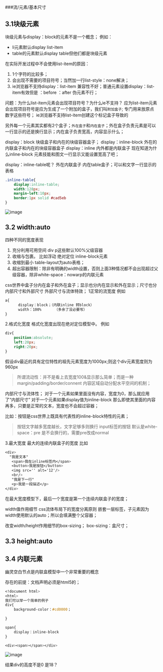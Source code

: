 ###流/元素/基本尺寸

## 3.1块级元素
块级元素与display：block的元素不是一个概念；
例如：
- li元素默认display list-item  
- table的元素默认display table但他们都是块级元素

在实际开发过程中不会使用list-item的原因：
1. 1个字符的比较多；
1. 会出现不需要的项目符号；当然加一行list-style：none解决；
1. ie浏览器不支持display：list-item 兼容性不好；普通元素设置display：list-item有效但是 ：before ：after 伪元素不行；

问题：为什么list-item元素会出现项目符号？为什么ie不支持？
应为list-item元素会出现项目符号是应为生成了一个附加的盒子，我们叫`附加盒子`;
专门用来放原点 数字这些符号；
ie浏览器不支持list-item创建这个标记盒子导致的


另外每一个元素其实都有2个盒子；`外在盒子`和`内在盒子`；外在盒子负责元素是可以一行显示的还是换行显示；内在盒子负责宽高，内容显示什么；

display：block 块级盒子和内在的块级容器盒子；
display：inline-block 外在的内联盒子和内在的块级容器盒子
display：inline  内外都是内联盒子
现在知道为什么inline-block 元素技能和图文一行显示又能设置宽高了吧；

display：inline-table呢？ 外在内联盒子 内在table盒子；可以和文字一行显示的表格



```css
.inline-table{
    display:inline-table;
    width:128px;
    margin-left:10px;
    border:1px solid #cad5eb
}
```

![image](http://pc838vczo.bkt.clouddn.com/IMG_2023.PNG)


## 3.2 width:auto
四种不同的宽度表现
1. 充分利用可用空间  div p这些默认100%父级容器
1. 收缩与包裹。 比如浮动 绝对定位 inline-block元素
1. 收缩到最小  table-layout为auto表格；
2. 超出容器限制：除非有明确的width设置，否则上面3种情况都不会出现超过父级容器，除非white-space：nowarp的内联元素

css世界中盒子分内在盒子和外在盒子；显示也分内在显示和外在显示；尺寸也分内部尺寸和外部尺寸
外部尺寸与流体特效；
1正常的流宽度
例如 

```css
a{
      display：block；（内联inline 转block）
      width：100%      （多余了没必要写）
}

```

2.格式化宽度
格式化宽度出现在绝对定位模型中。
例如

```css
div{
    position:absolute;
    left:20px;
    right:20px;
}
```
假设div最近的具有定位特性的祖先元素宽度为1000px;则这个div元素宽度则为960px



> 所谓流动性：并不是看上去宽度100&显示那么简单；而是一种margin/padding/border/connent 内容区域自动分配水平空间的机制；

内部尺寸与流体性；
对于一个元素如果里面没有内容，宽度为0，那么就应用了“内部尺寸”
对于一个元素如果display值为inline-block 那么即使其里面的内容再多，只要是正常的文本，宽度也不会超过容器；

比如：按钮是css世界上既具有代表性的inline-block特性的元素；
> 按钮文字越多宽度越长，文字足够多则换行
> input标签的按钮 默认是white-space：pre 是不会换行的，需要pre改成normal


3.最大宽度
最大的连续内联盒子的宽度
比如

```css
<div>
  "我是文本"
   <span>我在inline标签内</span>
   <button>我是按钮</button>
   <img src='' alt='12'/>
   <br/>
   "我是下一行"
   <p>我是一段描述</p>
</div>

```
在最大宽度模型下，最后一个宽度是第一个连续内联盒子的宽度；


width值作用细节
css流体布局下的宽度分离原则
嵌套一层标签，子元素因为width使用默认的auto；所以会填满整个父容器；


改变width/height作用细节的box-sizing；
box-sizing：盒尺寸；



## 3.3 height:auto
## 3.4 内联元素


幽灵空白节点是内联盒模型中一个非常重要的概念

存在的前提：文档声明必须是html5的；

```css
<!document html>
<html>
我们可以举一个简单的例子
div{
    background-color：#cd0000；
    
}

span{
    display：inline-block
}

<div><span></span></div>

```
![image](http://pc838vczo.bkt.clouddn.com/%E5%B9%BD%E7%81%B5%E7%A9%BA%E7%99%BD.png)





结果div的高度不是0  是18？





